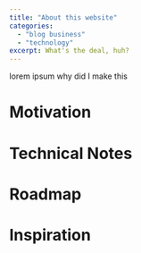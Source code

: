 ```yaml
---
title: "About this website"
categories: 
  - "blog business"
  - "technology"
excerpt: What's the deal, huh? 
---
```


lorem ipsum why did I make this

# Motivation



# Technical Notes



# Roadmap



# Inspiration

